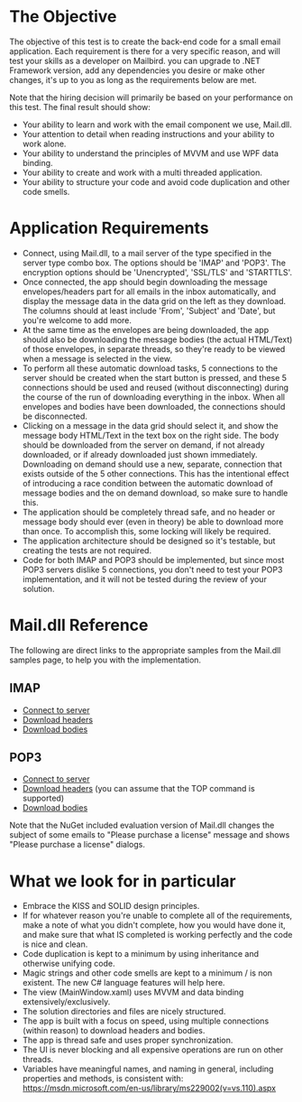 # The Objective

The objective of this test is to create the back-end code for a small email application. Each requirement is there for a very specific reason, and will test your skills as a developer on Mailbird. you can upgrade to .NET Framework version, add any dependencies you desire or make other changes, it's up to you as long as the requirements below are met.

Note that the hiring decision will primarily be based on your performance on this test. The final result should show:

- Your ability to learn and work with the email component we use, Mail.dll.
- Your attention to detail when reading instructions and your ability to work alone.
- Your ability to understand the principles of MVVM and use WPF data binding.
- Your ability to create and work with a multi threaded application.
- Your ability to structure your code and avoid code duplication and other code smells.

# Application Requirements

- Connect, using Mail.dll, to a mail server of the type specified in the server type combo box. The options should be 'IMAP' and 'POP3'. The encryption options should be 'Unencrypted', 'SSL/TLS' and 'STARTTLS'.
- Once connected, the app should begin downloading the message envelopes/headers part for all emails in the inbox automatically, and display the message data in the data grid on the left as they download. The columns should at least include 'From', 'Subject' and 'Date', but you're welcome to add more.
- At the same time as the envelopes are being downloaded, the app should also be downloading the message bodies (the actual HTML/Text) of those envelopes, in separate threads, so they're ready to be viewed when a message is selected in the view.
- To perform all these automatic download tasks, 5 connections to the server should be created when the start button is pressed, and these 5 connections should be used and reused (without disconnecting) during the course of the run of downloading everything in the inbox. When all envelopes and bodies have been downloaded, the connections should be disconnected.
- Clicking on a message in the data grid should select it, and show the message body HTML/Text in the text box on the right side. The body should be downloaded from the server on demand, if not already downloaded, or if already downloaded just shown immediately. Downloading on demand should use a new, separate, connection that exists outside of the 5 other connections. This has the intentional effect of introducing a race condition between the automatic download of message bodies and the on demand download, so make sure to handle this.
- The application should be completely thread safe, and no header or message body should ever (even in theory) be able to download more than once. To accomplish this, some locking will likely be required.
- The application architecture should be designed so it's testable, but creating the tests are not required.
- Code for both IMAP and POP3 should be implemented, but since most POP3 servers dislike 5 connections, you don't need to test your POP3 implementation, and it will not be tested during the review of your solution.

# Mail.dll Reference

The following are direct links to the appropriate samples from the Mail.dll samples page, to help you with the implementation.

## IMAP

- [Connect to server](http://www.limilabs.com/blog/use-ssl-with-imap)
- [Download headers](http://www.limilabs.com/blog/get-email-information-from-imap-fast)
- [Download bodies](http://www.limilabs.com/blog/download-parts-of-email-message)

## POP3

- [Connect to server](http://www.limilabs.com/blog/use-ssl-with-pop3)
- [Download headers](http://www.limilabs.com/blog/get-email-headers-using-pop3-top-command) (you can assume that the TOP command is supported) 
- [Download bodies](http://www.limilabs.com/blog/get-common-email-fields-subject-text-with-pop3)

Note that the NuGet included evaluation version of Mail.dll changes the subject of some emails to "Please purchase a license" message and shows "Please purchase a license" dialogs.

# What we look for in particular

- Embrace the KISS and SOLID design principles.
- If for whatever reason you're unable to complete all of the requirements, make a note of what you didn't complete, how you would have done it, and make sure that what IS completed is working perfectly and the code is nice and clean.
- Code duplication is kept to a minimum by using inheritance and otherwise unifying code.
- Magic strings and other code smells are kept to a minimum / is non existent. The new C# language features will help here.
- The view (MainWindow.xaml) uses MVVM and data binding extensively/exclusively.
- The solution directories and files are nicely structured.
- The app is built with a focus on speed, using multiple connections (within reason) to download headers and bodies.
- The app is thread safe and uses proper synchronization.
- The UI is never blocking and all expensive operations are run on other threads.
- Variables have meaningful names, and naming in general, including properties and methods, is consistent with: https://msdn.microsoft.com/en-us/library/ms229002(v=vs.110).aspx
